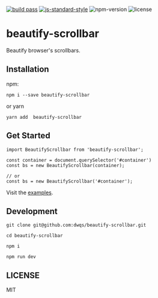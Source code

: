 [![build pass](https://api.travis-ci.org/dwqs/beautify-scrollbar.svg?branch=master)](https://travis-ci.org/dwqs/beautify-scrollbar) [![js-standard-style](https://img.shields.io/badge/code%20style-standard-brightgreen.svg)](http://standardjs.com) ![npm-version](https://img.shields.io/npm/v/beautify-scrollbar.svg) ![license](https://img.shields.io/npm/l/beautify-scrollbar.svg)
# beautify-scrollbar
Beautify browser's scrollbars.

## Installation

npm:

```
npm i --save beautify-scrollbar
```
or yarn

```
yarn add  beautify-scrollbar
```

## Get Started

```
import BeautifyScrollbar from 'beautify-scrollbar';

const container = document.querySelector('#container')
const bs = new BeautifyScrollbar(container);

// or
const bs = new BeautifyScrollbar('#container');
```

Visit the [examples](https://dwqs.github.io/beautify-scrollbar).

## Development
```
git clone git@github.com:dwqs/beautify-scrollbar.git

cd beautify-scrollbar

npm i 

npm run dev
```

## LICENSE
MIT